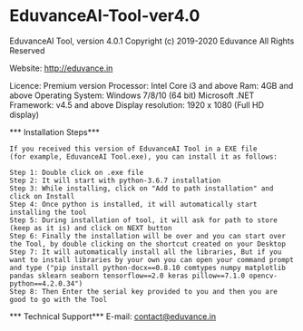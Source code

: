 # EduvanceAI-Tool-ver4.0
EduvanceAI Tool, version 4.0.1
Copyright (c) 2019-2020 Eduvance
All Rights Reserved

Website: http://eduvance.in

Licence: Premium version
Processor: Intel Core i3 and above
Ram: 4GB and above
Operating System: Windows 7/8/10 (64 bit)
Microsoft .NET Framework: v4.5 and above
Display resolution: 1920 x 1080 (Full HD display)


*** Installation Steps***

    If you received this version of EduvanceAI Tool in a EXE file
    (for example, EduvanceAI Tool.exe), you can install it as follows:

    Step 1: Double click on .exe file
    Step 2: It will start with python-3.6.7 installation
    Step 3: While installing, click on "Add to path installation" and click on Install
    Step 4: Once python is installed, it will automatically start installing the tool 
    Step 5: During installation of tool, it will ask for path to store (keep as it is) and click on NEXT button
    Step 6: Finally the installation will be over and you can start over the Tool, by double clicking on the shortcut created on your Desktop
    Step 7: It will automatically install all the libraries, But if you want to install libraries by your own you can open your command prompt and type ("pip install python-docx==0.8.10 comtypes numpy matplotlib pandas sklearn seaborn tensorflow==2.0 keras pillow==7.1.0 opencv-python==4.2.0.34")
    Step 8: Then Enter the serial key provided to you and then you are good to go with the Tool


*** Technical Support***
E-mail: contact@eduvance.in





